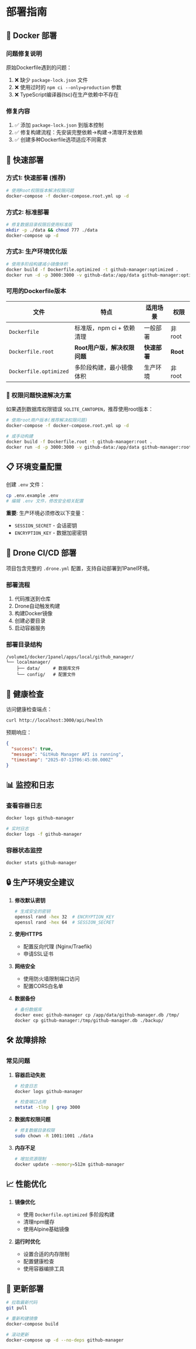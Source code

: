 # 部署指南

## 🐳 Docker 部署

### 问题修复说明

原始Dockerfile遇到的问题：
1. ❌ 缺少 `package-lock.json` 文件
2. ❌ 使用过时的 `npm ci --only=production` 参数
3. ❌ TypeScript编译器(tsc)在生产依赖中不存在

### 修复内容
1. ✅ 添加 `package-lock.json` 到版本控制
2. ✅ 修复构建流程：先安装完整依赖→构建→清理开发依赖
3. ✅ 创建多种Dockerfile选项适应不同需求

## 🚀 快速部署

### 方式1: 快速部署 (推荐)
```bash
# 使用Root权限版本解决权限问题
docker-compose -f docker-compose.root.yml up -d
```

### 方式2: 标准部署
```bash
# 修复数据目录权限后使用标准版
mkdir -p ./data && chmod 777 ./data
docker-compose up -d
```

### 方式3: 生产环境优化版
```bash
# 使用多阶段构建减小镜像体积
docker build -f Dockerfile.optimized -t github-manager:optimized .
docker run -d -p 3000:3000 -v github-data:/app/data github-manager:optimized
```

### 可用的Dockerfile版本

| 文件 | 特点 | 适用场景 | 权限 |
|------|------|----------|------|
| `Dockerfile` | 标准版，npm ci + 依赖清理 | 一般部署 | 非root |
| `Dockerfile.root` | **Root用户版，解决权限问题** | **快速部署** | **Root** |
| `Dockerfile.optimized` | 多阶段构建，最小镜像体积 | 生产环境 | 非root |

### 🚨 权限问题快速解决方案

如果遇到数据库权限错误 `SQLITE_CANTOPEN`，推荐使用root版本：

```bash
# 使用root用户版本(推荐解决权限问题)
docker-compose -f docker-compose.root.yml up -d

# 或手动构建
docker build -f Dockerfile.root -t github-manager:root .
docker run -d -p 3000:3000 -v github-data:/app/data github-manager:root
```

## 📋 环境变量配置

创建 `.env` 文件：
```bash
cp .env.example .env
# 编辑 .env 文件，修改安全相关配置
```

**重要**: 生产环境必须修改以下变量：
- `SESSION_SECRET` - 会话密钥
- `ENCRYPTION_KEY` - 数据加密密钥

## 🔧 Drone CI/CD 部署

项目包含完整的 `.drone.yml` 配置，支持自动部署到1Panel环境。

### 部署流程
1. 代码推送到仓库
2. Drone自动触发构建
3. 构建Docker镜像
4. 创建必要目录
5. 启动容器服务

### 部署目录结构
```
/volume1/docker/1panel/apps/local/github_manager/
└── localmanager/
    ├── data/     # 数据库文件
    └── config/   # 配置文件
```

## 🏥 健康检查

访问健康检查端点：
```bash
curl http://localhost:3000/api/health
```

预期响应：
```json
{
  "success": true,
  "message": "GitHub Manager API is running",
  "timestamp": "2025-07-13T06:45:00.000Z"
}
```

## 📊 监控和日志

### 查看容器日志
```bash
docker logs github-manager

# 实时日志
docker logs -f github-manager
```

### 容器状态监控
```bash
docker stats github-manager
```

## 🔒 生产环境安全建议

1. **修改默认密钥**
   ```bash
   # 生成安全的密钥
   openssl rand -hex 32  # ENCRYPTION_KEY
   openssl rand -hex 64  # SESSION_SECRET
   ```

2. **使用HTTPS**
   - 配置反向代理 (Nginx/Traefik)
   - 申请SSL证书

3. **网络安全**
   - 使用防火墙限制端口访问
   - 配置CORS白名单

4. **数据备份**
   ```bash
   # 备份数据库
   docker exec github-manager cp /app/data/github-manager.db /tmp/
   docker cp github-manager:/tmp/github-manager.db ./backup/
   ```

## 🛠️ 故障排除

### 常见问题

1. **容器启动失败**
   ```bash
   # 检查日志
   docker logs github-manager
   
   # 检查端口占用
   netstat -tlnp | grep 3000
   ```

2. **数据库权限问题**
   ```bash
   # 修复数据目录权限
   sudo chown -R 1001:1001 ./data
   ```

3. **内存不足**
   ```bash
   # 增加资源限制
   docker update --memory=512m github-manager
   ```

## 📈 性能优化

1. **镜像优化**
   - 使用 `Dockerfile.optimized` 多阶段构建
   - 清理npm缓存
   - 使用Alpine基础镜像

2. **运行时优化**
   - 设置合适的内存限制
   - 配置健康检查
   - 使用容器编排工具

## 🔄 更新部署

```bash
# 拉取最新代码
git pull

# 重新构建镜像
docker-compose build

# 滚动更新
docker-compose up -d --no-deps github-manager
```